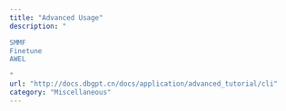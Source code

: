 ```yaml
---
title: "Advanced Usage"
description: "

SMMF
Finetune
AWEL

"
url: "http://docs.dbgpt.cn/docs/application/advanced_tutorial/cli"
category: "Miscellaneous"
---
```

